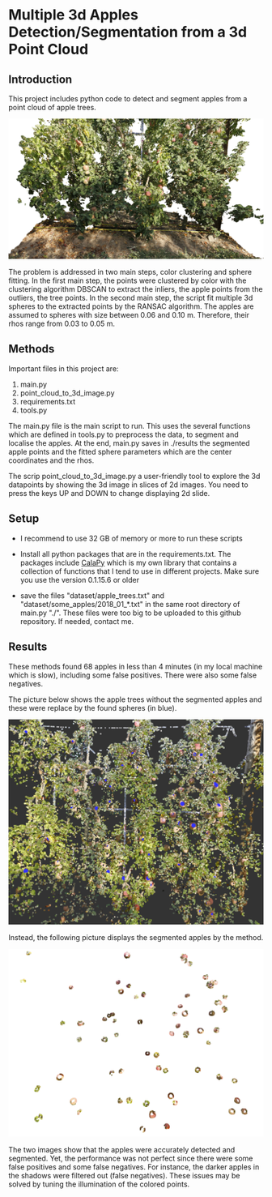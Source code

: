 

# Multiple 3d Apples Detection/Segmentation from a 3d Point Cloud



## Introduction

This project includes python code to detect and segment apples from a point cloud of apple trees.

![Point Cloud of Apple Trees](images/apple_trees_point_cloud.png)

The problem is addressed in two main steps, color clustering and sphere fitting. In the first main step, the points
were clustered by color with the clustering algorithm DBSCAN to extract the inliers, the apple points from the
outliers, the tree points. In the second main step, the script fit multiple 3d spheres to the extracted points by the
RANSAC algorithm. The apples are assumed to spheres with size between 0.06 and 0.10 m. Therefore, their rhos range
from 0.03 to 0.05 m.



## Methods

Important files in this project are:
1) main.py
2) point_cloud_to_3d_image.py
3) requirements.txt
4) tools.py

The main.py file is the main script to run. This uses the several functions which are defined in tools.py to
preprocess the data, to segment and localise the apples. At the end, main.py saves in ./results the segmented
apple points and the fitted sphere parameters which are the center coordinates and the rhos.

The scrip point_cloud_to_3d_image.py a user-friendly tool to explore the 3d datapoints by showing the 3d image in
slices of 2d images. You need to press the keys UP and DOWN to change displaying 2d slide. 



## Setup

- I recommend to use 32 GB of memory or more to run these scripts

- Install all python packages that are in the requirements.txt. The packages include
  [CalaPy](https://pypi.org/project/calapy) which is my own library that contains a collection of functions that
  I tend to use in different projects. Make sure you use the version 0.1.15.6 or older

- save the files "dataset/apple_trees.txt" and "dataset/some_apples/2018_01_*.txt"
  in the same root directory of main.py "./". These files were too big to be uploaded to this github repository.
  If needed, contact me.  



## Results

These methods found 68 apples in less than 4 minutes (in my local machine which is slow), including some false
positives. There were also some false negatives.

The picture below shows the apple trees without the segmented apples and these were replace by the found spheres
(in blue).

![Apple Trees with the found Spheres](images/apple_trees_point_cloud_apple_replaced_with_blue_spheres.png)

Instead, the following picture displays the segmented apples by the method.

![Segmented Apple Point Cloud](images/segmented_apples_point_cloud.png)

The two images show that the apples were accurately detected and segmented. Yet, the performance was not perfect
since there were some false positives and some false negatives. For instance, the darker apples in the shadows
were filtered out (false negatives). These issues may be solved by tuning the illumination of the colored points.  
